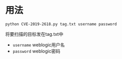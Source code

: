 # 用法

~~~
python CVE-2019-2618.py tag.txt username password
~~~

将要扫描的目标发在tag.txt中

* `username` weblogic用户名
* `password` weblogic密码